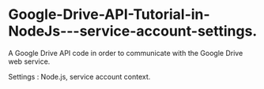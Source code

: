 # Google-Drive-API-Tutorial-in-NodeJs---service-account-settings.
A  Google Drive API code in order to communicate with the Google Drive web service.  
  
Settings : Node.js, service account context.
